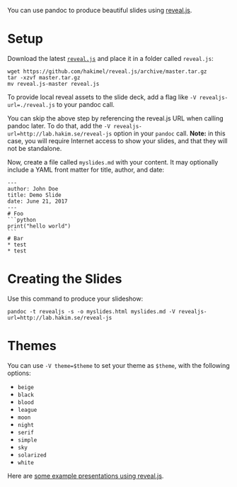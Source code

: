You can use pandoc to produce beautiful slides using [reveal.js](http://lab.hakim.se/reveal-js/).

# Setup

Download the latest [`reveal.js`](https://github.com/hakimel/reveal.js/archive/master.zip) and place it in a folder called `reveal.js`:

    wget https://github.com/hakimel/reveal.js/archive/master.tar.gz
    tar -xzvf master.tar.gz
    mv reveal.js-master reveal.js

To provide local reveal assets to the slide deck, add a flag like `-V revealjs-url=./reveal.js` to your pandoc call.

You can skip the above step by referencing the reveal.js URL when calling pandoc later. To do that, add the `-V revealjs-url=http://lab.hakim.se/reveal-js` option in your `pandoc` call. **Note:** in this case, you will require Internet access to show your slides, and that they will not be standalone. 

Now, create a file called `myslides.md` with your content. It may optionally include a YAML front matter for title, author, and date:

    ---
    author: John Doe
    title: Demo Slide
    date: June 21, 2017
    ---
    # Foo
    ```python
    print("hello world")
    ```
    # Bar
    * test
    * test

# Creating the Slides

Use this command to produce your slideshow:

    pandoc -t revealjs -s -o myslides.html myslides.md -V revealjs-url=http://lab.hakim.se/reveal-js

# Themes

You can use `-V theme=$theme` to set your theme as `$theme`, with the following options:

- `beige`
- `black`
- `blood`
- `league`
- `moon`
- `night`
- `serif`
- `simple`
- `sky`
- `solarized`
- `white`

Here are [some example presentations using reveal.js](https://github.com/hakimel/reveal.js/wiki/Example-Presentations).